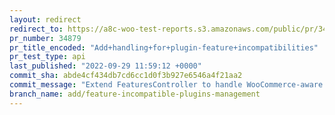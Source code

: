 ```yaml
---
layout: redirect
redirect_to: https://a8c-woo-test-reports.s3.amazonaws.com/public/pr/34879/api/index.html
pr_number: 34879
pr_title_encoded: "Add+handling+for+plugin-feature+incompatibilities"
pr_test_type: api
last_published: "2022-09-29 11:59:12 +0000"
commit_sha: abde4cf434db7cd6cc1d0f3b927e6546a4f21aa2
commit_message: "Extend FeaturesController to handle WooCommerce-aware plugins"
branch_name: add/feature-incompatible-plugins-management
---
```

